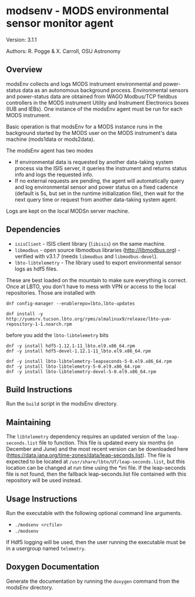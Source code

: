 # modsenv - MODS environmental sensor monitor agent
Version: 3.1.1

Authors: R. Pogge & X. Carroll, OSU Astronomy

## Overview
modsEnv collects and logs MODS instrument environmental and power-status data as an autonomous background process. Environmental sensors and power-status data are obtained from WAGO Modbus/TCP fieldbus controllers in the MODS instrument
Utility and Instrument Electronics boxes (IUB and IEBs). One instance of the modsEnv agent must be run for each MODS instrument.

Basic operation is that modsEnv for a MODS instance runs in the background started by the MODS user on the MODS instrument's data machine (mods1data or mods2data).

The modsEnv agent has two modes
 * If environmental data is requested by another data-taking system process via the ISIS server, it queries the instrument and returns status info and logs the requested info.
 * If no external requests are pending, the agent will automatically query and log environmental sensor and power status on a fixed cadence (default is 5s, but set in the runtime initialization file), then wait for the next query time or request from another data-taking system agent.

Logs are kept on the local MODSn server machine.

## Dependencies
 * `isisClient` - ISIS client library (`libisis`) on the same machine.
 * `libmodbus` - open source libmodbus libraries (http://libmodbus.org) - verified with v3.1.7 (needs `libmodbus` and `libmodbus-devel`).
 * `lbto-libtelemetry` - The library used to export environmental sensor logs as hdf5 files.

These are best loaded on the mountain to make sure everything is correct. Once at LBTO, you don't have to mess with VPN or access to the local repositories.  Those
are installed with 
```shell
dnf config-manager --enablerepo=lbto,lbto-updates

dnf install -y http://yumsrv.tucson.lbto.org/rpms/almalinux9/release/lbto-yum-repository-1-1.noarch.rpm
```
before you add the `lbto-libtelemetry` bits
```shell
dnf -y install hdf5-1.12.1-11_lbto.el9.x86_64.rpm
dnf -y install hdf5-devel-1.12.1-11_lbto.el9.x86_64.rpm

dnf -y install lbto-libtelemetry-leapseconds-5-0.el9.x86_64.rpm
dnf -y install lbto-libtelemetry-5-0.el9.x86_64.rpm
dnf -y install lbto-libtelemetry-devel-5-0.el9.x86_64.rpm
```

## Build Instructions
Run the `build` script in the modsEnv directory.

## Maintaining
The `libtelemetry` dependency requires an updated version of the `leap-seconds.list` file to function. This file is updated every six months (in December and June) and the most recent version can be downloaded here (https://data.iana.org/time-zones/data/leap-seconds.list). The file is expected to be located at `/usr/share/lbto/UT/leap-seconds.list`, but this location can be changed at run time using the *ini file. If the leap-seconds file is not found, then the fallback leap-seconds.list file contained with this repository will be used instead.

## Usage Instructions
Run the executable with the following optional command line arguments.
- `./modsenv <rcfile>`
- `./modsenv`

If Hdf5 logging will be used, then the user running the executable must be in a usergroup named `telemetry`.

## Doxygen Documentation
Generate the documentation by running the `doxygen` command from the modsEnv directory.

